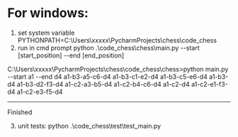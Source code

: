 For windows:
============

1. set system variable PYTHONPATH=C:\Users\xxxxx\PycharmProjects\chess\code_chess
2. run in cmd prompt
   python .\code_chess\chess\main.py --start [start_position] --end [end_position]


C:\Users\xxxxx\PycharmProjects\chess\code_chess\chess>python main.py --start a1 --end d4
a1-b3-a5-c6-d4
a1-b3-c1-e2-d4
a1-b3-c5-e6-d4
a1-b3-d4
a1-b3-d2-f3-d4
a1-c2-a3-b5-d4
a1-c2-b4-c6-d4
a1-c2-d4
a1-c2-e1-f3-d4
a1-c2-e3-f5-d4
**********
Finished

3. unit tests: python .\code_chess\test\test_main.py
